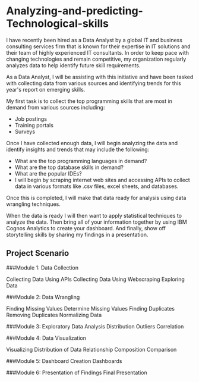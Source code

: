 # Analyzing-and-predicting-Technological-skills

I have recently been hired as a Data Analyst by a global IT and business consulting services firm that is known for their expertise in IT solutions and their team of highly experienced IT consultants.  In order to keep pace with changing technologies and remain competitive, my organization regularly analyzes data to help identify future skill requirements. 

As a Data Analyst, I will be assisting with this initiative and have been tasked with collecting data from various sources and identifying trends for this year's report on emerging skills. 

My first task is to collect the top programming skills that are most in demand from various sources including:

* Job postings
* Training portals
* Surveys

Once I have collected enough data, I will begin analyzing the data and identify insights and trends that may include the following:

* What are the top programming languages in demand?
* What are the top database skills in demand?
* What are the popular IDEs?
* I will begin by scraping internet web sites and accessing APIs to collect data in various formats like .csv files, excel sheets, and databases.   
 
Once this is completed, I will make that data ready for analysis using data wrangling techniques. 
 
When the data is ready I will then want to apply statistical techniques to analyze the data.  Then bring all of your information together by using  IBM Cognos Analytics to create your dashboard. And finally, show off storytelling skills by sharing my findings in a presentation.


## Project Scenario

###Module 1: Data Collection
 
Collecting Data Using APIs
Collecting Data Using Webscraping
Exploring Data

###Module 2: Data Wrangling
 
Finding Missing Values
Determine Missing Values
Finding Duplicates
Removing Duplicates
Normalizing Data

###Module 3: Exploratory Data Analysis
Distribution
Outliers
Correlation

###Module 4: Data Visualization

Visualizing Distribution of Data
Relationship
Composition
Comparison

###Module 5: Dashboard
Creation
Dashboards

###Module 6: Presentation of Findings
Final Presentation
